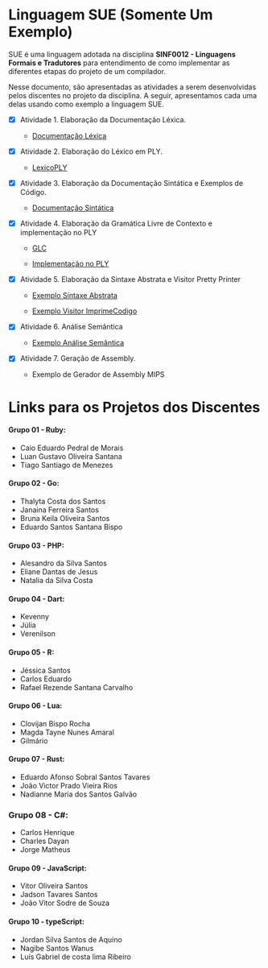 # Linguagem SUE (Somente Um Exemplo)
SUE é uma linguagem adotada na disciplina __SINF0012 - Linguagens Formais e Tradutores__ para entendimento de como implementar as diferentes etapas do projeto de um compilador.

Nesse documento, são apresentadas as atividades a serem desenvolvidas pelos discentes no projeto da disciplina. A seguir, apresentamos cada uma delas usando como exemplo a linguagem SUE.

- [x] Atividade 1. Elaboração da Documentação Léxica.

  - [Documentação Léxica](https://github.com/andreluisms/LinguagemSue/blob/main/mds/lexico.md)
  
- [x] Atividade 2. Elaboração do Léxico em PLY.
	
  - [LexicoPLY](https://github.com/andreluisms/TutorialSemantico02/blob/main/ExpressionLanguageLex.py)

- [x] Atividade 3. Elaboração da Documentação Sintática e Exemplos de Código.

  - [Documentação Sintática](https://github.com/andreluisms/LinguagemSue/blob/main/mds/sintatico.md)

- [x] Atividade 4. Elaboração da Gramática Livre de Contexto e implementação no PLY

  - [GLC](https://github.com/andreluisms/TutorialSemantico02/blob/main/mds/glc.md)

  - [Implementação no PLY](https://github.com/andreluisms/TutorialSemantico02/blob/main/ExpressionLanguageParser.py)

- [x] Atividade 5. Elaboração da Sintaxe Abstrata e Visitor Pretty Printer

  - [Exemplo Sintaxe Abstrata](https://github.com/andreluisms/TutorialSemantico02/blob/main/SintaxeAbstrata.py)

  - [Exemplo Visitor ImprimeCodigo](https://github.com/andreluisms/TutorialSemantico02/blob/main/Visitor.py)

- [x] Atividade 6. Análise Semântica

  - [Exemplo Análise Semântica](https://github.com/andreluisms/TutorialSemantico02/blob/main/SemanticVisitor.py)

- [x] Atividade 7. Geração de Assembly.
  
  - Exemplo de Gerador de Assembly MIPS


# Links para os Projetos dos Discentes 
#### Grupo 01 - Ruby:
  - Caio Eduardo Pedral de Morais
  - Luan Gustavo Oliveira Santana
  - Tiago Santiago de Menezes

#### Grupo 02 - Go:
- Thalyta Costa dos Santos
- Janaina Ferreira Santos
- Bruna Keila Oliveira Santos
- Eduardo Santos Santana Bispo 

#### Grupo 03 - PHP:
- Alesandro da Silva Santos
- Eliane Dantas de Jesus
- Natalia da Silva Costa 

#### Grupo 04 - Dart:
  - Kevenny
  - Júlia
  - Verenilson


#### Grupo 05 - R:
  - Jéssica Santos
  - Carlos Eduardo
  - Rafael Rezende Santana Carvalho

#### Grupo 06 - Lua:
  - Clovijan Bispo Rocha
  - Magda Tayne Nunes Amaral
  - Gilmário 


#### Grupo 07 - Rust:
  - Eduardo Afonso Sobral Santos Tavares
  - João Victor Prado Vieira Rios
  - Nadianne Maria dos Santos Galvão


### Grupo 08 - C#:
  - Carlos Henrique
  - Charles Dayan
  - Jorge Matheus


#### Grupo 09 - JavaScript:
  - Vitor Oliveira Santos
  - Jadson Tavares Santos
  - João Vitor Sodre de Souza


#### Grupo 10 - typeScript:
  - Jordan Silva Santos de Aquino 
  - Nagibe Santos Wanus 
  - Luís Gabriel de costa lima Ribeiro